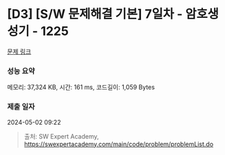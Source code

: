 # [D3] [S/W 문제해결 기본] 7일차 - 암호생성기 - 1225 

[문제 링크](https://swexpertacademy.com/main/code/problem/problemDetail.do?contestProbId=AV14uWl6AF0CFAYD) 

### 성능 요약

메모리: 37,324 KB, 시간: 161 ms, 코드길이: 1,059 Bytes

### 제출 일자

2024-05-02 09:22



> 출처: SW Expert Academy, https://swexpertacademy.com/main/code/problem/problemList.do